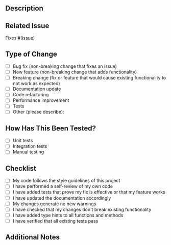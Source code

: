 ## Description
<!-- Provide a brief description of the changes in this PR -->

## Related Issue
<!-- Link to the related issue(s) -->
Fixes #(issue)

## Type of Change
<!-- Mark the appropriate option with an "x" -->
- [ ] Bug fix (non-breaking change that fixes an issue)
- [ ] New feature (non-breaking change that adds functionality)
- [ ] Breaking change (fix or feature that would cause existing functionality to not work as expected)
- [ ] Documentation update
- [ ] Code refactoring
- [ ] Performance improvement
- [ ] Tests
- [ ] Other (please describe):

## How Has This Been Tested?
<!-- Describe the tests that you ran to verify your changes -->
- [ ] Unit tests
- [ ] Integration tests
- [ ] Manual testing

## Checklist
<!-- Mark items with an "x" -->
- [ ] My code follows the style guidelines of this project
- [ ] I have performed a self-review of my own code
- [ ] I have added tests that prove my fix is effective or that my feature works
- [ ] I have updated the documentation accordingly
- [ ] My changes generate no new warnings
- [ ] I have checked that my changes don't break existing functionality
- [ ] I have added type hints to all functions and methods
- [ ] I have verified that all existing tests pass

## Additional Notes
<!-- Any additional information that might be helpful for reviewers -->

<!-- Note: Please be patient as reviews may take time due to maintainer availability -->
